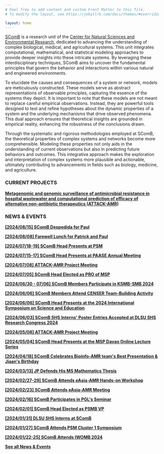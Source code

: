 ```yaml
---
# Feel free to add content and custom Front Matter to this file.
# To modify the layout, see https://jekyllrb.com/docs/themes/#overriding-theme-defaults

layout: home
---
```

[SComB](https://dlsu-scomb.github.io/) is a research unit of the [Center for Natural Sciences and Environmental Research](https://www.dlsu.edu.ph/research/research-centers/censer/?fbclid=IwAR2_ZT71u1OxhE9xfvIapV30DncFlfFUkhDu-uuX2Et4S7VO6peHvcDnyU8), dedicated to advancing the understanding of complex biological, medical, and agricultural systems. This unit integrates computational, mathematical, and statistical modeling approaches to provide deeper insights into these intricate systems. By leveraging these interdisciplinary techniques, SComB aims to uncover the fundamental principles that govern the behavior and interactions within various natural and engineered environments.

To elucidate the causes and consequences of a system or network, models are meticulously constructed. These models serve as abstract representations of observable principles, capturing the essence of the systems they depict. It is important to note that these models are not meant to replace careful empirical observations. Instead, they are powerful tools designed to test and refine hypotheses about the dynamic properties of a system and the underlying mechanisms that drive observed phenomena. This dual approach ensures that theoretical insights are grounded in empirical reality, enhancing the robustness of the conclusions drawn.

Through the systematic and rigorous methodologies employed at SComB, the theoretical properties of complex systems and networks become more comprehensible. Modeling these properties not only aids in the understanding of current observations but also in predicting future behaviors and outcomes. This integrative approach makes the exploration and interpretation of complex systems more plausible and actionable, ultimately contributing to advancements in fields such as biology, medicine, and agriculture.

### CURRENT PROJECTS

[**Metagenomic and genomic surveillance of antimicrobial resistance in hospital wastewater and computational prediction of efficacy of alternative non-antibiotic therapeutics (ATTACK-AMR)**](/projects/#attack_amr)

### NEWS & EVENTS

[**[2024/08/15] SComB Despedida for Paul**](/events/#Despedida20240815)

[**[2024/08/08] Farewell Lunch for Patrick and Paul**](/events/#farewell20240808)

[**[2024/07/18-19] SComB Head Presents at PSM**](/events/#psm20240718)

[**[2024/07/15-17] SComB Head Presents at PAASE Annual Meeting**](/events/#paase20240715)

[**[2024/07/08] ATTACK-AMR Project Meeting**](/events/#attackamr20240708)

[**[2024/07/05] SComB Head Elected as PRO of MSP**](/events/#msp20240705)

[**[2024/06/30 - 07/06] SComB Members Participate in KSMB-SMB 2024**](/events/#ksmb20240630)

[**[2024/06/06] SComB Members Attend CENSER Team-Building Activity**](/events/#censer20240606)

[**[2024/06/06] SComB Head Presents at the 2024 International Symposium on Science and Education**](/events/#symposium20240606)

[**[2024/06/03] SComB SHS Interns' Poster Entries Accepted at DLSU SHS Research Congress 2024**](/events/#dlsushsrescon20240603)

[**[2024/05/08] ATTACK-AMR Project Meeting**](/events/#attackamr20240508)

[**[2024/05/04] SComB Head Presents at the MSP Davao Online Lecture Series**](/events/#msp20240504)

[**[2024/04/18] SComB Celebrates Bioinfo-AMR team's Best Presentation & Jiaan's Birthday**](/events/#celebrate20240418)

[**[2024/03/13] JP Defends His MS Mathematics Thesis**](/events/#msthesis20240313)

[**[2024/02/27-29] SComB Attends eAsia-AMR Hands-on Workshop**](/events/#eAsia20240227)

[**[2024/02/23] SComB Attends eAsia-AMR Meeting**](/events/#eAsia20240223)

[**[2024/02/16] SComB Participates in PGL's Seminar**](/events/#pgl20240216)

[**[2024/02/01] SComB Head Elected as PSMB VP**](/events/#psmb20240201)

[**[2024/01/31] DLSU SHS Interns at SComB**](/events/#interns20240131)

[**[2024/01/27] SComB Attends PSM Cluster 1 Symposium**](/events/#psm20240127)

[**[2024/01/22-25] SComB Attends IWOMB 2024**](/events/#iwomb20240122)

[**See all News & Events**](/events)
